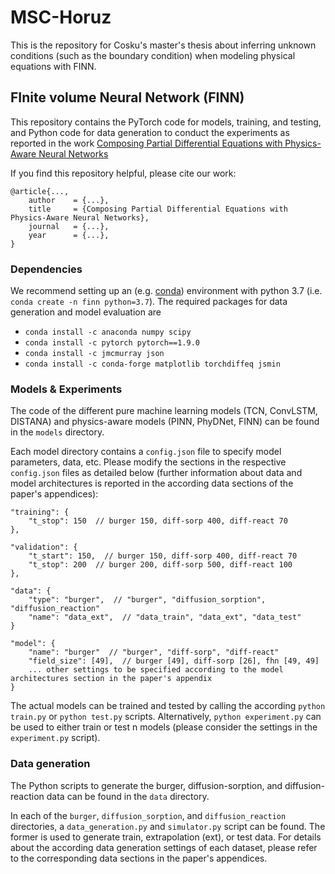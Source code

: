# MSC-Horuz
This is the repository for Cosku's master's thesis about inferring unknown conditions (such as the boundary condition) when modeling physical equations with FINN.


## FInite volume Neural Network (FINN)

This repository contains the PyTorch code for models, training, and testing, and Python code for data generation to conduct the experiments as reported in the work [Composing Partial Differential Equations with Physics-Aware Neural Networks](...)

If you find this repository helpful, please cite our work:

```
@article{...,
	author    = {...},
	title     = {Composing Partial Differential Equations with Physics-Aware Neural Networks},
	journal   = {...},
	year      = {...},
}
```

### Dependencies

We recommend setting up an (e.g. [conda](https://docs.conda.io/projects/conda/en/latest/user-guide/tasks/manage-environments.html)) environment with python 3.7 (i.e. `conda create -n finn python=3.7`). The required packages for data generation and model evaluation are

  - `conda install -c anaconda numpy scipy`
  - `conda install -c pytorch pytorch==1.9.0`
  - `conda install -c jmcmurray json`
  - `conda install -c conda-forge matplotlib torchdiffeq jsmin`

### Models & Experiments

The code of the different pure machine learning models (TCN, ConvLSTM, DISTANA) and physics-aware models (PINN, PhyDNet, FINN) can be found in the `models` directory.

Each model directory contains a `config.json` file to specify model parameters, data, etc. Please modify the sections in the respective `config.json` files as detailed below (further information about data and model architectures is reported in the according data sections of the paper's appendices):

```
"training": {
	"t_stop": 150  // burger 150, diff-sorp 400, diff-react 70
},

"validation": {
	"t_start": 150,  // burger 150, diff-sorp 400, diff-react 70
	"t_stop": 200  // burger 200, diff-sorp 500, diff-react 100
},

"data": {
	"type": "burger",  // "burger", "diffusion_sorption", "diffusion_reaction"
	"name": "data_ext",  // "data_train", "data_ext", "data_test"
}

"model": {
  	"name": "burger"  // "burger", "diff-sorp", "diff-react"
	"field_size": [49],  // burger [49], diff-sorp [26], fhn [49, 49]
	... other settings to be specified according to the model architectures section in the paper's appendix
}
```


The actual models can be trained and tested by calling the according `python train.py` or `python test.py` scripts. Alternatively, `python experiment.py` can be used to either train or test n models (please consider the settings in the `experiment.py` script).

### Data generation

The Python scripts to generate the burger, diffusion-sorption, and diffusion-reaction data can be found in the `data` directory.

In each of the `burger`, `diffusion_sorption`, and `diffusion_reaction` directories, a `data_generation.py` and `simulator.py` script can be found. The former is used to generate train, extrapolation (ext), or test data. For details about the according data generation settings of each dataset, please refer to the corresponding data sections in the paper's appendices.